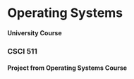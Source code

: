 # Operating Systems

<h4>University Course</h4>
<h3>CSCI 511</h3>
<h4>Project from Operating Systems Course</h4>

  
